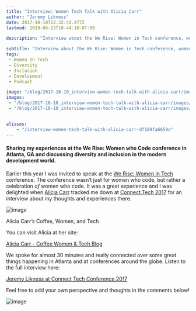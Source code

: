 ```yaml
---
title: "Interview: Women Tech Talk with Alicia Carr"
author: "Jeremy Likness"
date: 2017-10-10T12:32:42.477Z
lastmod: 2019-06-13T10:44:10-07:00

description: "Interview about the We Rise: Women in Tech conference, women who code, diversity and inclusion and a little bit about my background too."

subtitle: "Interview about the We Rise: Women in Tech conference, women who code, diversity and inclusion and a little bit about my background too."
tags:
 - Women In Tech 
 - Diversity 
 - Inclusion 
 - Development 
 - Podcast 

image: "/blog/2017-10-10_interview-women-tech-talk-with-alicia-carr/images/1.jpeg" 
images:
 - "/blog/2017-10-10_interview-women-tech-talk-with-alicia-carr/images/1.jpeg" 
 - "/blog/2017-10-10_interview-women-tech-talk-with-alicia-carr/images/2.gif" 


aliases:
    - "/interview-women-tech-talk-with-alicia-carr-df189fa6659a"
---
```


#### Sharing my experiences at the We Rise: Women who Code conference in Atlanta, GA and discussing diversity and inclusion in the modern development world.

Earlier this year I was invited to speak at the [We Rise: Women in Tech](https://werise.tech/) conference. The conference wasn’t just for women who code, but rather a celebration _of_ women who code. It was a great experience and I was delighted when [Alicia Carr](https://twitter.com/Fineblkwoman) tracked me down at [Connect.Tech 2017](https://blog.jeremylikness.com/connect-tech-2017-node-js-and-typescript-8419b0e4d689) for an interview about my thoughts and experiences there.




![image](/blog/2017-10-10_interview-women-tech-talk-with-alicia-carr/images/1.jpeg)

Alicia Carr’s Coffee, Women, and Tech



You can visit Alicia at her site:

[Alicia Carr - Coffee Women &amp; Tech Blog](http://www.coffeewomenandtech.com/)


We spoke for almost 30 minutes and really connected over some great things happening in Atlanta and at conferences around the globe. Listen to the full interview here:

[Jeremy Likness at Connect Tech Conference 2017](https://jlik.me/bo2)


Feel free to add your own perspective and thoughts in the comments below!




![image](/blog/2017-10-10_interview-women-tech-talk-with-alicia-carr/images/2.gif)
